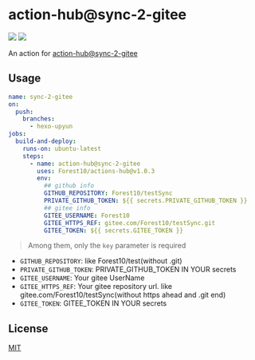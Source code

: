 # action-hub@sync-2-gitee

![](https://img.shields.io/github/license/shink/bark-action.svg)
![](https://img.shields.io/badge/language-shell-89E051.svg)

An action for [action-hub@sync-2-gitee](https://github.com/Forest10/actions-hub)


## Usage

```yml
name: sync-2-gitee
on:
  push:
    branches:
      - hexo-upyun
jobs:
  build-and-deploy:
    runs-on: ubuntu-latest
    steps:
      - name: action-hub@sync-2-gitee
        uses: Forest10/actions-hub@v1.0.3
        env:
          ## github info
          GITHUB_REPOSITORY: Forest10/testSync
          PRIVATE_GITHUB_TOKEN: ${{ secrets.PRIVATE_GITHUB_TOKEN }}
          ## gitee info
          GITEE_USERNAME: Forest10
          GITEE_HTTPS_REF: gitee.com/Forest10/testSync.git
          GITEE_TOKEN: ${{ secrets.GITEE_TOKEN }}
```

> Among them, only the `key` parameter is required

- `GITHUB_REPOSITORY`: like Forest10/test(without .git)
- `PRIVATE_GITHUB_TOKEN`: PRIVATE_GITHUB_TOKEN IN YOUR secrets
- `GITEE_USERNAME`: Your gitee UserName
- `GITEE_HTTPS_REF`: Your gitee repository url. like gitee.com/Forest10/testSync(without https ahead and  .git end)
- `GITEE_TOKEN`: GITEE_TOKEN IN YOUR secrets
## License

[MIT](LICENSE)
